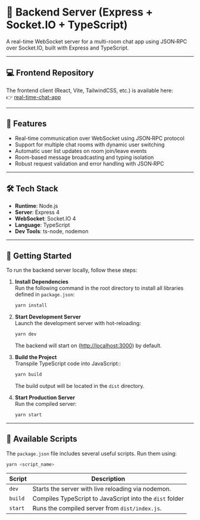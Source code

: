 # 📘 Backend Server (Express + Socket.IO + TypeScript)

A real-time WebSocket server for a multi-room chat app using JSON‑RPC over Socket.IO, built with Express and TypeScript.

---

## 💻 Frontend Repository

The frontend client (React, Vite, TailwindCSS, etc.) is available here:  
👉 [real-time-chat-app](https://github.com/AlexanderMezhenskyi/real-time-chat-app)

---

## 🚀 Features

- Real-time communication over WebSocket using JSON‑RPC protocol
- Support for multiple chat rooms with dynamic user switching
- Automatic user list updates on room join/leave events
- Room-based message broadcasting and typing isolation
- Robust request validation and error handling with JSON‑RPC

---

## 🛠 Tech Stack

- **Runtime**: Node.js
- **Server**: Express 4
- **WebSocket**: Socket.IO 4
- **Language**: TypeScript
- **Dev Tools**: ts-node, nodemon

---

## 🔧 Getting Started

To run the backend server locally, follow these steps:

1. **Install Dependencies**  
   Run the following command in the root directory to install all libraries defined in `package.json`:

   ```bash
   yarn install
   ```

2. **Start Development Server**  
   Launch the development server with hot-reloading:

   ```bash
   yarn dev
   ```

   The backend will start on ([http://localhost:3000](http://localhost:3000)) by default.


3. **Build the Project**  
   Transpile TypeScript code into JavaScript::

   ```bash
   yarn build
   ```

   The build output will be located in the `dist` directory.


4. **Start Production Server**  
   Run the compiled server:

   ```bash
   yarn start
   ```

---

## 📜 Available Scripts

The `package.json` file includes several useful scripts. Run them using:

```bash
yarn <script_name>
```

| Script         | Description                                              |
|----------------|----------------------------------------------------------|
| `dev`          | Starts the server with live reloading via nodemon.       |
| `build`        | Compiles TypeScript to JavaScript into the `dist` folder |
| `start`        | Runs the compiled server from `dist/index.js`.           |
